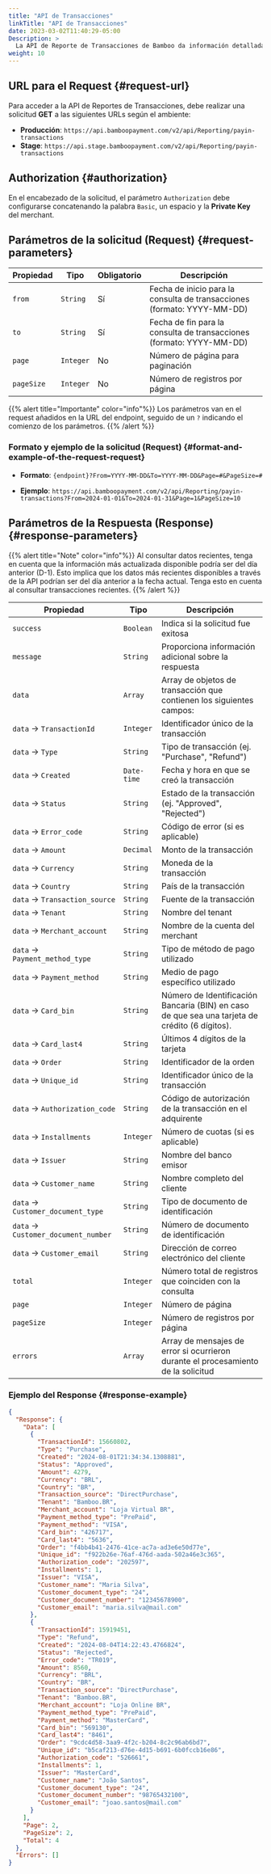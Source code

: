```yaml
---
title: "API de Transacciones"
linkTitle: "API de Transacciones"
date: 2023-03-02T11:40:29-05:00
Description: >
  La API de Reporte de Transacciones de Bamboo da información detallada de datos transaccionales. Permite acceder a información de transacciones para un periodo de tiempo específico, seleccionar columnas de datos para informes personalizados y obtener detalles de las transacciones, incluyendo información del comprador, métodos de pago y estados de las transacciones.
weight: 10
---
```


## URL para el Request {#request-url}
Para acceder a la API de Reportes de Transacciones, debe realizar una solicitud **GET** a las siguientes URLs según el ambiente:

* **Producción**: `https://api.bamboopayment.com/v2/api/Reporting/payin-transactions`
* **Stage**: `https://api.stage.bamboopayment.com/v2/api/Reporting/payin-transactions`
 
## Authorization {#authorization}
En el encabezado de la solicitud, el parámetro `Authorization` debe configurarse concatenando la palabra `Basic`, un espacio y la **Private Key** del merchant.

## Parámetros de la solicitud (Request) {#request-parameters}
| Propiedad | Tipo | Obligatorio | Descripción |
|-----------|------|-------------|-------------|
| `from` | `String` | Sí | Fecha de inicio para la consulta de transacciones (formato: YYYY-MM-DD) |
| `to` | `String` | Sí | Fecha de fin para la consulta de transacciones (formato: YYYY-MM-DD) |
| `page` | `Integer` | No | Número de página para paginación |
| `pageSize` | `Integer` | No | Número de registros por página |

{{% alert title="Importante" color="info"%}}
Los parámetros van en el request añadidos en la URL del endpoint, seguido de un `?` indicando el comienzo de los parámetros.
{{% /alert %}}


### Formato y ejemplo de la solicitud (Request) {#format-and-example-of-the-request-request}
* **Formato**: `{endpoint}?From=YYYY-MM-DD&To=YYYY-MM-DD&Page=#&PageSize=#`

* **Ejemplo**: `https://api.bamboopayment.com/v2/api/Reporting/payin-transactions?From=2024-01-01&To=2024-01-31&Page=1&PageSize=10`

## Parámetros de la Respuesta (Response) {#response-parameters}

{{% alert title="Note" color="info"%}}
Al consultar datos recientes, tenga en cuenta que la información más actualizada disponible podría ser del día anterior (D-1). Esto implica que los datos más recientes disponibles a través de la API podrían ser del día anterior a la fecha actual. Tenga esto en cuenta al consultar transacciones recientes.
{{% /alert %}}


| Propiedad | Tipo | Descripción |
|-----------|------|-------------|
| `success` | `Boolean` | Indica si la solicitud fue exitosa |
| `message` | `String` | Proporciona información adicional sobre la respuesta |
| `data` | `Array` | Array de objetos de transacción que contienen los siguientes campos: |
| `data` → `TransactionId` | `Integer` | Identificador único de la transacción |
| `data` → `Type` | `String` | Tipo de transacción (ej. "Purchase", "Refund") |
| `data` → `Created` | `Date-time` | Fecha y hora en que se creó la transacción |
| `data` → `Status` | `String` | Estado de la transacción (ej. "Approved", "Rejected") |
| `data` → `Error_code` | `String` | Código de error (si es aplicable) |
| `data` → `Amount` | `Decimal` | Monto de la transacción |
| `data` → `Currency` | `String` | Moneda de la transacción |
| `data` → `Country` | `String` | País de la transacción |
| `data` → `Transaction_source` | `String` | Fuente de la transacción |
| `data` → `Tenant` | `String` | Nombre del tenant |
| `data` → `Merchant_account` | `String` | Nombre de la cuenta del merchant |
| `data` → `Payment_method_type` | `String` | Tipo de método de pago utilizado |
| `data` → `Payment_method` | `String` | Medio de pago específico utilizado |
| `data` → `Card_bin` | `String` | Número de Identificación Bancaria (BIN) en caso de que sea una tarjeta de crédito (6 dígitos). |
| `data` → `Card_last4` | `String` | Últimos 4 dígitos de la tarjeta |
| `data` → `Order` | `String` | Identificador de la orden |
| `data` → `Unique_id` | `String` | Identificador único de la transacción |
| `data` → `Authorization_code` | `String` | Código de autorización de la transacción en el adquirente |
| `data` → `Installments` | `Integer` | Número de cuotas (si es aplicable) |
| `data` → `Issuer` | `String` | Nombre del banco emisor |
| `data` → `Customer_name` | `String` | Nombre completo del cliente |
| `data` → `Customer_document_type` | `String` | Tipo de documento de identificación |
| `data` → `Customer_document_number` | `String` | Número de documento de identificación |
| `data` → `Customer_email` | `String` | Dirección de correo electrónico del cliente |
| `total` | `Integer` | Número total de registros que coinciden con la consulta |
| `page` | `Integer` | Número de página |
| `pageSize` | `Integer` | Número de registros por página |
| `errors` | `Array` | Array de mensajes de error si ocurrieron durante el procesamiento de la solicitud |

### Ejemplo del Response {#response-example}
```json
{
  "Response": {
    "Data": [
      {
        "TransactionId": 15660802,
        "Type": "Purchase",
        "Created": "2024-08-01T21:34:34.1308881",
        "Status": "Approved",
        "Amount": 4279,
        "Currency": "BRL",
        "Country": "BR",
        "Transaction_source": "DirectPurchase",
        "Tenant": "Bamboo.BR",
        "Merchant_account": "Loja Virtual BR",
        "Payment_method_type": "PrePaid",
        "Payment_method": "VISA",
        "Card_bin": "426717",
        "Card_last4": "5636",
        "Order": "f4bb4b41-2476-41ce-ac7a-ad3e6e50d77e",
        "Unique_id": "f922b26e-76af-476d-aada-502a46e3c365",
        "Authorization_code": "202597",
        "Installments": 1,
        "Issuer": "VISA",
        "Customer_name": "Maria Silva",
        "Customer_document_type": "24",
        "Customer_document_number": "12345678900",
        "Customer_email": "maria.silva@mail.com"
      },
      {
        "TransactionId": 15919451,
        "Type": "Refund",
        "Created": "2024-08-04T14:22:43.4766824",
        "Status": "Rejected",
        "Error_code": "TR019",
        "Amount": 8560,
        "Currency": "BRL",
        "Country": "BR",
        "Transaction_source": "DirectPurchase",
        "Tenant": "Bamboo.BR",
        "Merchant_account": "Loja Online BR",
        "Payment_method_type": "PrePaid",
        "Payment_method": "MasterCard",
        "Card_bin": "569130",
        "Card_last4": "8461",
        "Order": "9cdc4d58-3aa9-4f2c-b204-8c2c96ab6bd7",
        "Unique_id": "b5caf213-d76e-4d15-b691-6b0fccb16e86",
        "Authorization_code": "526661",
        "Installments": 1,
        "Issuer": "MasterCard",
        "Customer_name": "João Santos",
        "Customer_document_type": "24",
        "Customer_document_number": "98765432100",
        "Customer_email": "joao.santos@mail.com"
      }
    ],
    "Page": 2,
    "PageSize": 2,
    "Total": 4
  },
  "Errors": []
}
```